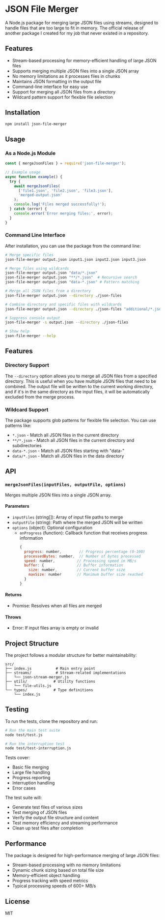 # JSON File Merger

A Node.js package for merging large JSON files using streams, designed to handle files that are too large to fit in memory. The official release of another package I created for my job that never existed in a repository.

## Features

- Stream-based processing for memory-efficient handling of large JSON files
- Supports merging multiple JSON files into a single JSON array
- No memory limitations as it processes files in chunks
- Maintains JSON formatting in the output file
- Command-line interface for easy use
- Support for merging all JSON files from a directory
- Wildcard pattern support for flexible file selection

## Installation

```bash
npm install json-file-merger
```

## Usage

### As a Node.js Module

```javascript
const { mergeJsonFiles } = require('json-file-merger');

// Example usage
async function example() {
  try {
    await mergeJsonFiles(
      ['file1.json', 'file2.json', 'file3.json'],
      'merged-output.json'
    );
    console.log('Files merged successfully!');
  } catch (error) {
    console.error('Error merging files:', error);
  }
}
```

### Command Line Interface

After installation, you can use the package from the command line:

```bash
# Merge specific files
json-file-merger output.json input1.json input2.json input3.json

# Merge files using wildcards
json-file-merger output.json "data/*.json"
json-file-merger output.json "**/*.json"  # Recursive search
json-file-merger output.json "data-*.json" # Pattern matching

# Merge all JSON files from a directory
json-file-merger output.json --directory ./json-files

# Combine directory and specific files with wildcards
json-file-merger output.json --directory ./json-files "additional/*.json"

# Suppress console output
json-file-merger -s output.json --directory ./json-files

# Show help
json-file-merger --help
```

## Features

### Directory Support
The `--directory` option allows you to merge all JSON files from a specified directory. This is useful when you have multiple JSON files that need to be combined. The output file will be written to the current working directory, and if it's in the same directory as the input files, it will be automatically excluded from the merge process.

### Wildcard Support
The package supports glob patterns for flexible file selection. You can use patterns like:
- `*.json` - Match all JSON files in the current directory
- `**/*.json` - Match all JSON files in the current directory and subdirectories
- `data-*.json` - Match all JSON files starting with "data-"
- `data/*.json` - Match all JSON files in the data directory

## API

### `mergeJsonFiles(inputFiles, outputFile, options)`

Merges multiple JSON files into a single JSON array.

#### Parameters

- `inputFiles` (string[]): Array of input file paths to merge
- `outputFile` (string): Path where the merged JSON will be written
- `options` (object): Optional configuration
  - `onProgress` (function): Callback function that receives progress information
    ```javascript
    {
      progress: number,        // Progress percentage (0-100)
      processedBytes: number,  // Number of bytes processed
      speed: number,          // Processing speed in MB/s
      buffer: {               // Buffer information
        size: number,         // Current buffer size
        maxSize: number       // Maximum buffer size reached
      }
    }
    ```

#### Returns

- Promise<void>: Resolves when all files are merged

#### Throws

- Error: If input files array is empty or invalid

## Project Structure

The project follows a modular structure for better maintainability:

```
src/
├── index.js           # Main entry point
├── streams/           # Stream-related implementations
│   └── json-stream-merger.js
├── utils/            # Utility functions
│   └── file-utils.js
└── types/            # Type definitions
    └── index.js
```

## Testing

To run the tests, clone the repository and run:

```bash
# Run the main test suite
node test/test.js

# Run the interruption test
node test/test-interruption.js
```

Tests cover:
- Basic file merging
- Large file handling
- Progress reporting
- Interruption handling
- Error cases

The test suite will:
- Generate test files of various sizes
- Test merging of JSON files
- Verify the output file structure and content
- Test memory efficiency and streaming performance
- Clean up test files after completion

## Performance

The package is designed for high-performance merging of large JSON files:
- Stream-based processing with no memory limitations
- Dynamic chunk sizing based on total file size
- Memory-efficient object handling
- Progress tracking with speed metrics
- Typical processing speeds of 600+ MB/s

## License

MIT 